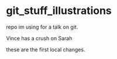 # git_stuff_illustrations
repo im using for a talk on git.


Vince has a crush on Sarah

these are the first local changes.

